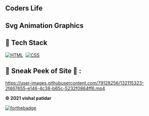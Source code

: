 ## Coders Life

## Svg Animation Graphics

## 📌 Tech Stack
[![HTML](https://img.shields.io/badge/html5%20-%23E34F26.svg?&style=for-the-badge&logo=html5&logoColor=white)](https://github.com/jigar-sable/LGMVIP-WebDev/search?l=html)&nbsp;
[![CSS](https://img.shields.io/badge/css3%20-%231572B6.svg?&style=for-the-badge&logo=css3&logoColor=white)](https://github.com/jigar-sable/LGMVIP-WebDev/search?l=css)&nbsp;

## 📌 Sneak Peek of Site 🙈 :


https://user-images.githubusercontent.com/79128256/132115323-2f467655-e146-4c38-b65c-5232f0864ff6.mp4





**© 2021 vishal patidar**

[![forthebadge](https://forthebadge.com/images/badges/built-with-love.svg)](https://forthebadge.com)
